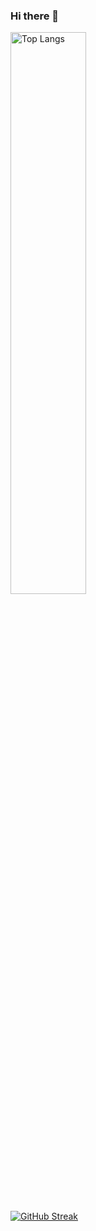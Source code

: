 ### Hi there 👋
<img src="https://github-readme-stats.vercel.app/api/top-langs/?username=AngelMancha&layout=compact" alt="Top Langs" width=49% height=48%>

[![GitHub Streak](https://streak-stats.demolab.com/?user=AngelMancha&theme=dark)](https://git.io/streak-stats)

<!--
**AngelMancha/AngelMancha** is a ✨ _special_ ✨ repository because its `README.md` (this file) appears on your GitHub profile.

Here are some ideas to get you started:

- 🔭 I’m currently working on ...
- 🌱 I’m currently learning ...
- 👯 I’m looking to collaborate on ...
- 🤔 I’m looking for help with ...
- 💬 Ask me about ...
- 📫 How to reach me: ...
- 😄 Pronouns: ...
- ⚡ Fun fact: ...
-->
